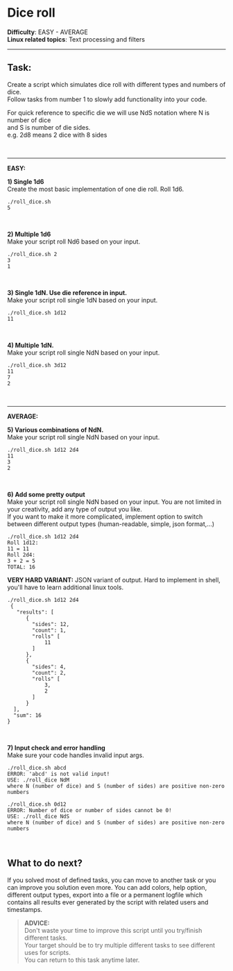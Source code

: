 # Dice roll

**Difficulty**: EASY - AVERAGE  
**Linux related topics**: Text processing and filters

---
## Task:
Create a script which simulates dice roll with different types and numbers of dice.  
Follow tasks from number 1 to slowly add functionality into your code.  

For quick reference to specific die we will use NdS notation where N is number of dice  
and S is number of die sides.  
e.g. 2d8 means 2 dice with 8 sides

&nbsp;

---
**EASY:**

**1) Single 1d6**  
Create the most basic implementation of one die roll. Roll 1d6.

```
./roll_dice.sh  
5
```
&nbsp;

**2) Multiple 1d6**  
Make your script roll Nd6 based on your input.

```
./roll_dice.sh 2  
3  
1  
```
&nbsp;

**3) Single 1dN. Use die reference in input.**  
Make your script roll single 1dN based on your input.

```
./roll_dice.sh 1d12  
11
```
&nbsp;

**4) Multiple 1dN.**  
Make your script roll single NdN based on your input.

```
./roll_dice.sh 3d12  
11  
7  
2
```
&nbsp;

---
**AVERAGE:**

**5) Various combinations of NdN.**  
Make your script roll single NdN based on your input.

```
./roll_dice.sh 1d12 2d4  
11  
3  
2
```
&nbsp;

**6) Add some pretty output**  
Make your script roll single NdN based on your input. You are not limited in your creativity, add any type of output you like.  
If you want to make it more complicated, implement option to switch between different output types (human-readable, simple, json format,...)

```
./roll_dice.sh 1d12 2d4  
Roll 1d12:  
11 = 11  
Roll 2d4:  
3 + 2 = 5  
TOTAL: 16
```

**VERY HARD VARIANT:** JSON variant of output. Hard to implement in shell, you'll have to learn additional linux tools.
```
./roll_dice.sh 1d12 2d4  
 {
   "results": [
      {
        "sides": 12,  
        "count": 1,  
        "rolls" [
            11
        ]  
      },
      {
        "sides": 4,  
        "count": 2,  
        "rolls" [
            3,
            2
        ]  
      }  
  ],  
  "sum": 16  
}
```
&nbsp;

**7) Input check and error handling**  
Make sure your code handles invalid input args.

```
./roll_dice.sh abcd  
ERROR: 'abcd' is not valid input!
USE: ./roll_dice NdM
where N (number of dice) and S (number of sides) are positive non-zero numbers
```

```
./roll_dice.sh 0d12  
ERROR: Number of dice or number of sides cannot be 0!
USE: ./roll_dice NdS
where N (number of dice) and S (number of sides) are positive non-zero numbers
```
&nbsp;

## What to do next?
If you solved most of defined tasks, you can move to another task or you can improve you solution even more. You can add colors, help option, different output types, export into a file or a permanent logfile which contains all results ever generated by the script with related users and timestamps.

> **ADVICE:**  
> Don't waste your time to improve this script until you try/finish different tasks.  
> Your target should be to try multiple different tasks to see different uses for scripts.  
> You can return to this task anytime later.